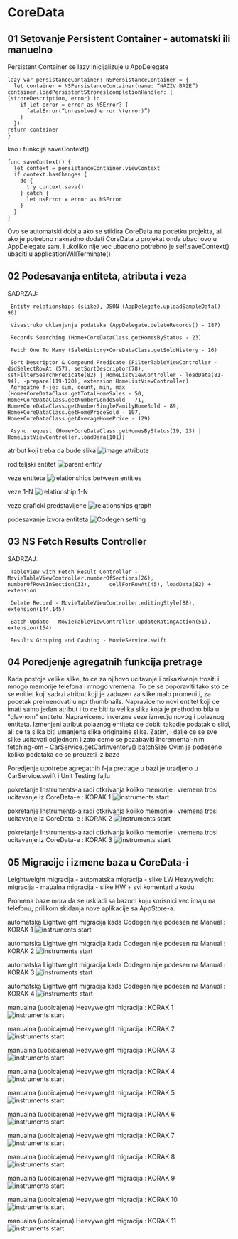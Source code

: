 # CoreData

## 01 Setovanje  Persistent Container -  automatski ili manuelno

Persistent Container se lazy inicijalizuje u AppDelegate
```
lazy var persistanceContainer: NSPersistanceContainer = {
  let container = NSPersistanceContainer(name: “NAZIV BAZE”) container.loadPersistentStrores(completionHandler: { (stroreDescription, error) in
    if let error = error as NSError? { 
      fatalError(“Unresolved error \(error)”)
    } 
  })
return container 
}
```
kao i funkcija saveContext()
```
func saveContext() {
  let context = persistanceContainer.viewContext 
  if context.hasChanges {
    do {
      try context.save()
    } catch {
      let nsError = error as NSError
    } 
  }
}
```
Ovo se automatski dobija ako se stiklira CoreData na pocetku projekta, 
ali ako je potrebno naknadno dodati CoreData u projekat onda ubaci ovo u AppDelegate sam. 
I ukoliko nije vec ubaceno potrebno je self.saveContext() ubaciti u applicationWillTerminate()

## 02 Podesavanja entiteta, atributa i veza

SADRZAJ:
     
     Entity relationships (slike), JSON (AppDelegate.uploadSampleData() - 96)
    
     Visestruko uklanjanje podataka (AppDelegate.deleteRecords() - 187)
     
     Records Searching (Home+CoreDataClass.getHomesByStatus - 23)
     
     Fetch One To Many (SaleHistory+CoreDataClass.getSoldHistory - 16)
     
     Sort Descriptor & Compound Predicate (FilterTableViewController - didSelectRowAt (57), setSortDescriptor(78),    setFilterSearchPredicate(82) | HomeListViewController - loadData(81-94), -prepare(119-120), extension HomeListViewController)
     Agregatne f-je: sum, count, min, max (Home+CoreDataClass.getTotalHomeSales - 50, Home+CoreDataClass.getNumberCondoSold - 71, Home+CoreDataClass.getNumberSingleFamilyHomeSold - 89, Home+CoreDataClass.getHomePriceSold - 107, Home+CoreDataClass.getAverageHomePrice - 129)
     
     Async request (Home+CoreDataClass.getHomesByStatus(19, 23) | HomeListViewController.loadDara(101))

atribut koji treba da bude slika
![image attribute](https://github.com/Vukovi/Core-Data-Projects/blob/master/02%20Veze%2C%20parsiranje%2C%20async%20request%2C%20agregatne%20fje%2C%20sort%20descriptor%20i%20nspredicate%20-%20Home%20Report/atribut%20slike.png)

roditeljski entitet
![parent entity](https://github.com/Vukovi/Core-Data-Projects/blob/master/02%20Veze%2C%20parsiranje%2C%20async%20request%2C%20agregatne%20fje%2C%20sort%20descriptor%20i%20nspredicate%20-%20Home%20Report/Roditeljski%20Entitet.png)

veze entiteta
![relationships between entities](https://github.com/Vukovi/Core-Data-Projects/blob/master/02%20Veze%2C%20parsiranje%2C%20async%20request%2C%20agregatne%20fje%2C%20sort%20descriptor%20i%20nspredicate%20-%20Home%20Report/veze%20entiteta.png)

veze 1-N
![relationship 1-N](https://github.com/Vukovi/Core-Data-Projects/blob/master/02%20Veze%2C%20parsiranje%2C%20async%20request%2C%20agregatne%20fje%2C%20sort%20descriptor%20i%20nspredicate%20-%20Home%20Report/Veza%201-N.png)

veze graficki predstavljene
![relationships graph](https://github.com/Vukovi/Core-Data-Projects/blob/master/02%20Veze%2C%20parsiranje%2C%20async%20request%2C%20agregatne%20fje%2C%20sort%20descriptor%20i%20nspredicate%20-%20Home%20Report/Veze%20Graficki.png)

podesavanje izvora entiteta
![Codegen setting](https://github.com/Vukovi/Core-Data-Projects/blob/master/02%20Veze%2C%20parsiranje%2C%20async%20request%2C%20agregatne%20fje%2C%20sort%20descriptor%20i%20nspredicate%20-%20Home%20Report/Automatic%20MO%20Subcall%20%26%20Class%20Generation%20.png)

## 03 NS Fetch Results Controller

SADRZAJ:
    
     TableView with Fetch Result Controller - MovieTableViewController.numberOfSections(26), numberOfRowsInSection(33),      cellForRowAt(45), loadData(82) + extension
    
     Delete Record - MovieTableViewController.editingStyle(88), extension(144,145)
     
     Batch Update - MovieTableViewController.updateRatingAction(51), extension(154)
     
     Results Grouping and Cashing - MovieService.swift
     
## 04 Poredjenje agregatnih funkcija pretrage

Kada postoje velike slike, to ce za njihovo ucitavnje i prikazivanje trositi i mnogo memorije telefona i mnogo vremena.
To ce se poporaviti tako sto ce se enitiet koji sadrzi atribut koji je zaduzen za slike malo promeniti, za pocetak preimenovati u npr thumbnails.
Napravicemo novi entitet koji ce imati samo jedan atribut i to ce biti ta velika slika koja je prethodno bila u "glavnom" entitetu.
Napravicemo inverzne veze izmedju novog i polaznog entiteta.
Izmenjeni atribut polaznog entiteta ce dobiti takodje podatak o slici, ali ce ta slika biti umanjena slika originalne slike. 
Zatim, i dalje ce se sve slike ucitavati odjednom i zato cemo se pozabaviti Incremental-nim fetching-om - CarService.getCarInventory() batchSize
Ovim je podeseno koliko podataka ce se preuzeti iz baze
     
Poredjenje upotrebe agregatnih f-ja pretrage u bazi je uradjeno u CarService.swift i Unit Testing fajlu

pokretanje Instruments-a radi otkrivanja koliko memorije i vremena trosi ucitavanje iz CoreData-e : KORAK 1
![instruments start](https://github.com/Vukovi/Core-Data-Projects/blob/master/04%20Poredjenje%20agregatnih%20fja%20-%20Car%20Inventory/Pokretanje%20Instruments.png)

pokretanje Instruments-a radi otkrivanja koliko memorije i vremena trosi ucitavanje iz CoreData-e : KORAK 2
![instruments start](https://github.com/Vukovi/Core-Data-Projects/blob/master/04%20Poredjenje%20agregatnih%20fja%20-%20Car%20Inventory/Pokretanje%20Instruments%20radi%20CoreData-e.png)

pokretanje Instruments-a radi otkrivanja koliko memorije i vremena trosi ucitavanje iz CoreData-e : KORAK 3
![instruments start](https://github.com/Vukovi/Core-Data-Projects/blob/master/04%20Poredjenje%20agregatnih%20fja%20-%20Car%20Inventory/Instruments%20analiza.png)


## 05 Migracije i izmene baza u CoreData-i

Leightweight migracija - automatska migracija - slike LW
Heavyweight migracija - maualna migracija - slike HW + svi komentari u kodu

Promena baze mora da se uskladi sa bazom koju korisnici vec imaju na telefonu, prilikom skidanja nove aplikacije sa AppStore-a.

automatska Lightweight migracija kada Codegen nije podesen na Manual : KORAK 1
![instruments start](https://github.com/Vukovi/Core-Data-Projects/blob/master/05%20Migracija%20baza%20-%20Ski%20School/Lightweight%20migration%20-%20promena%20baze%201.png)

automatska Lightweight migracija kada Codegen nije podesen na Manual : KORAK 2
![instruments start](https://github.com/Vukovi/Core-Data-Projects/blob/master/05%20Migracija%20baza%20-%20Ski%20School/Lightweight%20migration%20-%20promena%20baze%202.png)

automatska Lightweight migracija kada Codegen nije podesen na Manual : KORAK 3
![instruments start](https://github.com/Vukovi/Core-Data-Projects/blob/master/05%20Migracija%20baza%20-%20Ski%20School/Lightweight%20migration%20-%20promena%20baze%203.png)

automatska Lightweight migracija kada Codegen nije podesen na Manual : KORAK 4
![instruments start](https://github.com/Vukovi/Core-Data-Projects/blob/master/05%20Migracija%20baza%20-%20Ski%20School/Lightweight%20migration%20-%20promena%20baze%204.png)

manualna (uobicajena) Heavyweight migracija : KORAK 1
![instruments start](https://github.com/Vukovi/Core-Data-Projects/blob/master/05%20Migracija%20baza%20-%20Ski%20School/Manual%20migration%201.png)

manualna (uobicajena) Heavyweight migracija : KORAK 2
![instruments start](https://github.com/Vukovi/Core-Data-Projects/blob/master/05%20Migracija%20baza%20-%20Ski%20School/Manual%20migration%202.png)

manualna (uobicajena) Heavyweight migracija : KORAK 3
![instruments start](https://github.com/Vukovi/Core-Data-Projects/blob/master/05%20Migracija%20baza%20-%20Ski%20School/Manual%20migration%203.png)

manualna (uobicajena) Heavyweight migracija : KORAK 4
![instruments start](https://github.com/Vukovi/Core-Data-Projects/blob/master/05%20Migracija%20baza%20-%20Ski%20School/Manual%20migration%204.png)

manualna (uobicajena) Heavyweight migracija : KORAK 5
![instruments start](https://github.com/Vukovi/Core-Data-Projects/blob/master/05%20Migracija%20baza%20-%20Ski%20School/Manual%20migration%205.png)

manualna (uobicajena) Heavyweight migracija : KORAK 6
![instruments start](https://github.com/Vukovi/Core-Data-Projects/blob/master/05%20Migracija%20baza%20-%20Ski%20School/Manual%20migration%206.png)

manualna (uobicajena) Heavyweight migracija : KORAK 7
![instruments start](https://github.com/Vukovi/Core-Data-Projects/blob/master/05%20Migracija%20baza%20-%20Ski%20School/Manual%20migration%207.png)

manualna (uobicajena) Heavyweight migracija : KORAK 8
![instruments start](https://github.com/Vukovi/Core-Data-Projects/blob/master/05%20Migracija%20baza%20-%20Ski%20School/Manual%20migration%208.png)

manualna (uobicajena) Heavyweight migracija : KORAK 9
![instruments start](https://github.com/Vukovi/Core-Data-Projects/blob/master/05%20Migracija%20baza%20-%20Ski%20School/Manual%20migration%209.png)

manualna (uobicajena) Heavyweight migracija : KORAK 10
![instruments start](https://github.com/Vukovi/Core-Data-Projects/blob/master/05%20Migracija%20baza%20-%20Ski%20School/Manual%20migration%2010.png)

manualna (uobicajena) Heavyweight migracija : KORAK 11
![instruments start](https://github.com/Vukovi/Core-Data-Projects/blob/master/05%20Migracija%20baza%20-%20Ski%20School/Manual%20migration%2011.png)
